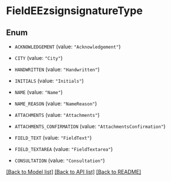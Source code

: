 # FieldEEzsignsignatureType

## Enum


* `ACKNOWLEDGEMENT` (value: `"Acknowledgement"`)

* `CITY` (value: `"City"`)

* `HANDWRITTEN` (value: `"Handwritten"`)

* `INITIALS` (value: `"Initials"`)

* `NAME` (value: `"Name"`)

* `NAME_REASON` (value: `"NameReason"`)

* `ATTACHMENTS` (value: `"Attachments"`)

* `ATTACHMENTS_CONFIRMATION` (value: `"AttachmentsConfirmation"`)

* `FIELD_TEXT` (value: `"FieldText"`)

* `FIELD_TEXTAREA` (value: `"FieldTextarea"`)

* `CONSULTATION` (value: `"Consultation"`)


[[Back to Model list]](../README.md#documentation-for-models) [[Back to API list]](../README.md#documentation-for-api-endpoints) [[Back to README]](../README.md)


